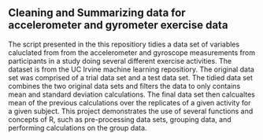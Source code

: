 ## Cleaning and Summarizing data for accelerometer and gyrometer exercise data


The script presented in the this repositiory tidies a data set of variables caluclated from from the accelerometer and gyroscope measurements
from participants in a study doing several different exercise activities. The dataset is from the UC Irvine machine learning repositiory. The original data set was comprised of a trial data set and a test data set. The tidied data set combines the two original data sets and filters the data to only contains mean and standard deviation calculations. 
The final data set then calcualtes mean of the previous calculations over the replicates of a given activity for a given subject. This project demonstrates the use of several functions and concepts of R, such as pre-processing data sets, grouping data, and performing calculations on the group data.
